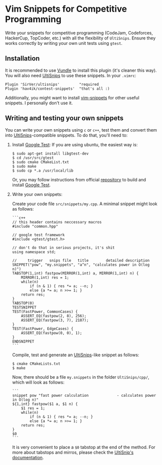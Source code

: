 # Vim Snippets for Competitive Programming
Write your snippets for competitive programming (CodeJam, Codeforces, HackerCup, TopCoder, etc.) with all the flexibility of `UltiSnips`. Ensure they works correctly by writing your own unit tests using `gtest`.


## Installation

It is recommended to use [Vundle][vundle] to install this plugin (it's cleaner this way). You will also need [UltiSnips][ultisnips] to use these snippets. In your `.vimrc`:

    Plugin 'SirVer/ultisnips'         "required
    Plugin 'hav4ik/contest-snippets'  "that's all :)

Additionally, you might want to install [vim-snippets][vimsnips] for other useful snippets. I personally don't use it.


## Writing and testing your own snippets

You can write your own snippets using `c` or `c++`, test them and convert them into [UltiSnips][ultisnips]-compatible snippets. To do that, you'll need to:

1.  Install [Google Test][gtest]:
    If you are using ubuntu, the easiest way is:

        $ sudo apt-get install libgtest-dev
        $ cd /usr/src/gtest
        $ sudo cmake CMakeList.txt
        $ sudo make
        $ sudo cp *.a /usr/local/lib

    Or, you may follow instructions from official [repository][gtest] to build and install [Google Test][gtest].

2.  Write your own snippets:

    Create your code file `src/snippets/my.cpp`. A minimal snippet might look as follows:

        ```c++
        // this header contains neccessary macros
        #include "common.hpp"

        // google test framework
        #include <gtest/gtest.h>

        // don't do that in serious projects, it's shit
        using namespace std;

        //     trigger   snips file   title        detailed description
        SNIPPET("pow", "my.snippets", "a^n", "calculates power in O(log n)")
        TABSTOP(1,int) fastpow(MIRROR(1,int) a, MIRROR(1,int) n) {
            MIRROR(1,int) res = 1;
            while(n)
                if (n & 1) { res *= a; --n; }
                else {a *= a; n >>= 1; }
            return res;
        }
        TABSTOP(0)
        TESTSNIPPET
        TEST(FastPower, CommonCases) {
            ASSERT_EQ(fastpow(2, 8), 256);
            ASSERT_EQ(fastpow(3, 7), 2187);
        }
        TEST(FastPower, EdgeCases) {
            ASSERT_EQ(fastpow(0, 0), 1);
        }
        ENDSNIPPET
        ```

    Compile, test and generate an [UltiSnips][ultisnips]-like snippet as follows:

        $ cmake CMakeLists.txt
        $ make

    Now, there should be a file `my.snippets` in the folder `UltiSnips/cpp/`, which will look as follows:

        ```
        snippet pow "fast power calculation             - calculates power in O(log n)"
        ${1,int} fastpow($1 a, $1 n) {
            $1 res = 1;
            while(n)
                if (n & 1) { res *= a; --n; }
                else {a *= a; n >>= 1; }
            return res;
        }
        $0
        ```

    It is very convenient to place a `$0` tabstop at the end of the method. For more about tabstops and mirros, please check the [UltiSnip's documentation][ultisnips-doc].


[vundle]: https://github.com/VundleVim/Vundle.vim
[ultisnips]: https://github.com/SirVer/ultisnips
[vimsnips]: https://github.com/honza/vim-snippets
[gtest]: https://github.com/google/googletest
[ultisnips-doc]: https://github.com/SirVer/ultisnips/blob/master/doc/UltiSnips.txt
